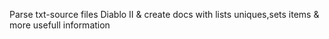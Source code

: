 Parse txt-source files Diablo II & create docs with lists uniques,sets items & more usefull information